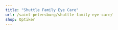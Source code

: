 ```yaml
---
title: "Shuttle Family Eye Care"
url: /saint-petersburg/shuttle-family-eye-care/
shop: Optiker
---
```

